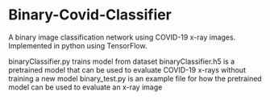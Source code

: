 # Binary-Covid-Classifier
A binary image classification network using COVID-19 x-ray images. Implemented in python using TensorFlow.

binaryClassifier.py trains model from dataset
binaryClassifier.h5 is a pretrained model that can be used to evaluate COVID-19 x-rays without training a new model
binary_test.py is an example file for how the pretrained model can be used to evaluate an x-ray image
